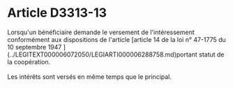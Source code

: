 # Article D3313-13

 

<div align="left">
  Lorsqu'un bénéficiaire demande le versement de l'intéressement conformément aux dispositions de l'article [article 14 de la loi n° 47-1775 du 10 septembre 1947 ](../LEGITEXT000006072050/LEGIARTI000006288758.md)portant statut de la coopération. <br /> <br />Les intérêts sont versés en même temps que le principal.<br />